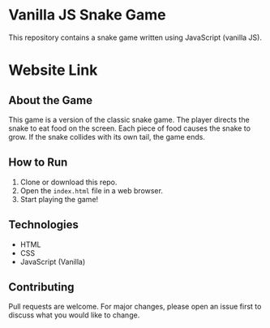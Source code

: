 # Vanilla JS Snake Game

This repository contains a snake game written using JavaScript (vanilla JS).

# Website Link



## About the Game

This game is a version of the classic snake game. The player directs the snake to eat food on the screen. Each piece of food causes the snake to grow. If the snake collides with its own tail, the game ends.

## How to Run

1. Clone or download this repo.
2. Open the `index.html` file in a web browser.
3. Start playing the game!

## Technologies

- HTML
- CSS
- JavaScript (Vanilla)

## Contributing

Pull requests are welcome. For major changes, please open an issue first to discuss what you would like to change.
